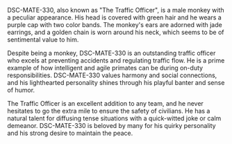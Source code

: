 DSC-MATE-330, also known as "The Traffic Officer", is a male monkey with a peculiar appearance. His head is covered with green hair and he wears a purple cap with two color bands. The monkey's ears are adorned with jade earrings, and a golden chain is worn around his neck, which seems to be of sentimental value to him.

Despite being a monkey, DSC-MATE-330 is an outstanding traffic officer who excels at preventing accidents and regulating traffic flow. He is a prime example of how intelligent and agile primates can be during on-duty responsibilities. DSC-MATE-330 values harmony and social connections, and his lighthearted personality shines through his playful banter and sense of humor.

The Traffic Officer is an excellent addition to any team, and he never hesitates to go the extra mile to ensure the safety of civilians. He has a natural talent for diffusing tense situations with a quick-witted joke or calm demeanor. DSC-MATE-330 is beloved by many for his quirky personality and his strong desire to maintain the peace.